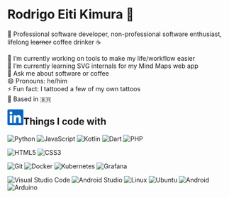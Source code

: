 # Rodrigo Eiti Kimura 🖖

🪪 Professional software developer, non-professional software enthusiast, lifelong <s>learner</s> coffee drinker ☕ 

🔭 I’m currently working on tools to make my life/workflow easier  
🌱 I’m currently learning SVG internals for my Mind Maps web app  
💬 Ask me about software or coffee  
😄 Pronouns: he/him  
⚡ Fun fact: I tattooed a few of my own tattoos  
📍 Based in 🇧🇷

[<img align="left" alt="Rodrigo's LinkedIN" width="36px" src="https://raw.githubusercontent.com/rodrigokimura/rodrigokimura/main/assets/linkedin.svg" />](https://www.linkedin.com/in/rodrigo-eiti-kimura/)  

## Things I code with

![Python](https://img.shields.io/badge/python-3670A0?style=Flat-square&logo=python&logoColor=ffdd54)
![JavaScript](https://img.shields.io/badge/javascript-%23323330.svg?style=Flat-square&logo=javascript&logoColor=%23F7DF1E)
![Kotlin](https://img.shields.io/badge/kotlin-%237F52FF.svg?style=Flat-square&logo=kotlin&logoColor=white)
![Dart](https://img.shields.io/badge/dart-%230175C2.svg?style=Flat-square&logo=dart&logoColor=white)
![PHP](https://img.shields.io/badge/php-%23777BB4.svg?style=Flat-square&logo=php&logoColor=white)


![HTML5](https://img.shields.io/badge/html5-%23E34F26.svg?style=Flat-square&logo=html5&logoColor=white)
![CSS3](https://img.shields.io/badge/css3-%231572B6.svg?style=Flat-square&logo=css3&logoColor=white)

![Git](https://img.shields.io/badge/git-%23F05033.svg?style=Flat-square&logo=git&logoColor=white)
![Docker](https://img.shields.io/badge/docker-%230db7ed.svg?style=Flat-square&logo=docker&logoColor=white)
![Kubernetes](https://img.shields.io/badge/kubernetes-%23326ce5.svg?style=Flat-square&logo=kubernetes&logoColor=white)
![Grafana](https://img.shields.io/badge/grafana-%23F46800.svg?style=Flat-square&logo=grafana&logoColor=white)

![Visual Studio Code](https://img.shields.io/badge/Visual%20Studio%20Code-0078d7.svg?style=Flat-square&logo=visual-studio-code&logoColor=white)
![Android Studio](https://img.shields.io/badge/Android%20Studio-3DDC84.svg?style=Flat-square&logo=android-studio&logoColor=white)
![Linux](https://img.shields.io/badge/Linux-FCC624?style=Flat-square&logo=linux&logoColor=black)
![Ubuntu](https://img.shields.io/badge/Ubuntu-E95420?style=Flat-square&logo=ubuntu&logoColor=white)
![Android](https://img.shields.io/badge/Android-3DDC84?style=Flat-square&logo=android&logoColor=white)
![Arduino](https://img.shields.io/badge/-Arduino-00979D?style=Flat-square&logo=Arduino&logoColor=white)

<!--
**rodrigokimura/rodrigokimura** is a ✨ _special_ ✨ repository because its `README.md` (this file) appears on your GitHub profile.

Here are some ideas to get you started:

- 🔭 I’m currently working on ...
- 🌱 I’m currently learning ...
- 👯 I’m looking to collaborate on ...
- 🤔 I’m looking for help with ...
- 💬 Ask me about ...
- 📫 How to reach me: ...
- 😄 Pronouns: ...
- ⚡ Fun fact: ...
-->
